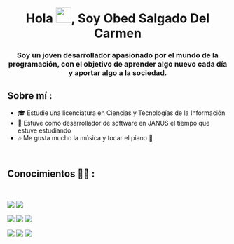 <h1 align="center">Hola <img src="https://media.giphy.com/media/hvRJCLFzcasrR4ia7z/giphy.gif" width="35">, Soy Obed Salgado Del Carmen</h1>

<h3 align="center">Soy un joven desarrollador apasionado por el mundo de la programación, con el objetivo de aprender algo nuevo cada día y aportar algo a la sociedad.</h3>

## Sobre mí :

- 🎓 Estudie una licenciatura en Ciencias y Tecnologías de la Información
- 🏢 Estuve como desarrollador de software en JANUS el tiempo que estuve estudiando
- 🎶 Me gusta mucho la música y tocar el piano 🎹 

<br>

## Conocimientos 🧑‍💻 :

<br>

<img src="https://img.icons8.com/color/48/000000/c-sharp-logo.png"/> <img src="https://img.icons8.com/color/48/000000/kotlin.png"/>

<img src="https://img.icons8.com/color/48/000000/mysql-logo.png"/> <img src="https://img.icons8.com/color/48/000000/microsoft-sql-server.png"/> <img src="https://img.icons8.com/color/48/000000/firebase.png"/>

<img src="https://img.icons8.com/color/48/000000/figma--v1.png"/> <img src="https://img.icons8.com/color/48/000000/android-studio--v2.png"/> <img src="https://img.icons8.com/color/48/000000/visual-studio.png"/> 
